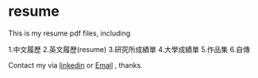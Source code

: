# resume
This is my resume pdf files, including

1.中文履歷
2.英文履歷(resume)
3.研究所成績單
4.大學成績單
5.作品集
6.自傳

Contact my via [linkedin](https://www.linkedin.com/in/shih-hsuan-lee/) or [Email](a1106052000@gmail.com) , thanks.


